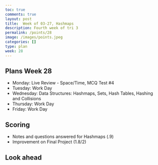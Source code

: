 ```yaml
---
toc: true
comments: true
layout: post
title:  Week of 03-27, Hashmaps
description: Fourth week of tri 3
permalink: /points/28
image: /images/points.jpeg
categories: []
type: plan
week: 28
---
```


## Plans Week 28
> 
- Monday: Live Review - Space/Time, MCQ Test #4
- Tuesday: Work Day 
- Wednesday: Data Structures: Hashmaps, Sets, Hash Tables, Hashing and Collisions
- Thursday: Work Day 
- Friday: Work Day

## Scoring
- Notes and questions answered for Hashmaps (.9)
- Improvement on Final Project (1.8/2)

## Look ahead
> 